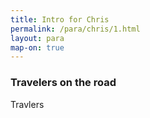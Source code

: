 ```yaml
---
title: Intro for Chris
permalink: /para/chris/1.html
layout: para
map-on: true
---
```


### Travelers on the road

Travlers
